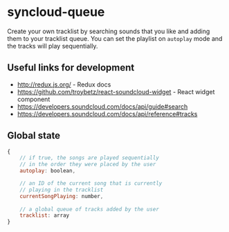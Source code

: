 # syncloud-queue

Create your own tracklist by searching sounds that you like and adding them to your tracklist queue. You can set the playlist on `autoplay` mode and the tracks will play sequentially.

## Useful links for development
- http://redux.js.org/ - Redux docs
- https://github.com/troybetz/react-soundcloud-widget - React widget component
- https://developers.soundcloud.com/docs/api/guide#search
- https://developers.soundcloud.com/docs/api/reference#tracks

## Global state 
```javascript 
{
    // if true, the songs are played sequentially 
    // in the order they were placed by the user 
    autoplay: boolean,

    // an ID of the current song that is currently 
    // playing in the tracklist
    currentSongPlaying: number,
    
    // a global queue of tracks added by the user
    tracklist: array
}
```
